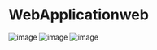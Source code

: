 # WebApplicationweb
 ![image](https://user-images.githubusercontent.com/108268913/189908410-ca29074c-b12f-4fed-aacd-043efd1fbcd4.png)
![image](https://user-images.githubusercontent.com/108268913/189908551-70080842-e599-424a-b79e-72dfdca56890.png)
![image](https://user-images.githubusercontent.com/108268913/189908632-1df593c0-5160-435c-bfbf-ff81b6f91eba.png)

